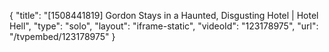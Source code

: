 {
    "title": "[1508441819] Gordon Stays in a Haunted, Disgusting Hotel | Hotel Hell",
    "type": "solo",
    "layout": "iframe-static",
    "videoId": "123178975",
    "url": "\/tvpembed\/123178975"
}